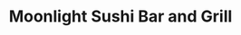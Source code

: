 ---
layout: place
title: "Moonlight Sushi Bar and Grill"
permalink: /connecticut/middletown/moonlight-sushi-bar-and-grill.html
stateAbbr: CT
stateName: Connecticut
cityName: Middletown
seo:
  name: "Moonlight Sushi Bar and Grill"
  type: Restaurant
  links: http://moonlightsushibargrillmiddletown.com/
description: "Moonlight Sushi Bar and Grill serves delicious sushi in Middletown, Connecticut. Try fresh Japanese dishes for a great dining experience. "
place_id: ChIJxTx7vf815okR5m4q-dKEWZs
photos:
  - name: >-
      places/ChIJxTx7vf815okR5m4q-dKEWZs/photos/AeeoHcKQGFmt7u5o-JfmdzG6vnrsgFtbAvIlTZq8Hmp24lnxu6mJnrj4VatjiNjNUdTZakb3-3jGhecBZSrGqIfyx5yvtx3nSgzocZf2PsPN-rg-Kqhhlx8-_gMmzQEFTUsNwqckem4VkP7nwijTlozFAMH2rWmGaP5nye-psRl5gvtU1_jsIm5l6fr3uWmURR26KP_s9V99XOe9Sr1LLEFIoDtiFK9zH1ubs5OfANHfqWHVTC7TmMgpFvm4Bj-Wj1jUnT2ijiRo6gOlH83-u2eH5sCxQOp-uD9XtLOTX8SHkNOeEw44aiZoVHWFO1ta4fZJuvO50iAOK0HmgSnjmvbtpJjem_U9Y555HxUV9p6vLI8wgVSn9c36m-QYDNlydFM3WlXrsyEJdltzNQ1GMZa3FdC-f4UB9zzik_5twRBRE1c
    widthPx: 3024
    heightPx: 4032
    authorAttributions:
      - displayName: Randall Cook
        uri: https://maps.google.com/maps/contrib/117841992484588892610
        photoUri: >-
          https://lh3.googleusercontent.com/a/ACg8ocKE95gToMzhDtdNbOhILgF0xaRqZOtwwB6aaPoFizArG55qZw=s100-p-k-no-mo
    flagContentUri: >-
      https://www.google.com/local/imagery/report/?cb_client=maps_api_places.places_api&image_key=!1e10!2sCIHM0ogKEICAgICx_7yhEw&hl=en-US
    googleMapsUri: >-
      https://www.google.com/maps/place//data=!3m4!1e2!3m2!1sCIHM0ogKEICAgICx_7yhEw!2e10!4m2!3m1!1s0x89e635ffbd7b3cc5:0x9b5984d2f92a6ee6
  - name: >-
      places/ChIJxTx7vf815okR5m4q-dKEWZs/photos/AeeoHcKxLOQ-Vso7dv1F6FurGfByFWtB9ovQnV3q5Vx0JW0dd5bRlJqMoScKehjq2jpsmlhKiuh6zR3PGG_eh-6su_lMDEWBHJzjWdiafddVKCkqwhNlbAs7wtknLKVi0_mBho1cir6ysJPNeNB8XGgEV_qilTCEOUrPIqH0LLGJtN2jLGM2GXBW-EZNnbBUGdux9QD1KrHvLjJkxr1UI9sw9nuz42s6P05tOMSfL0QDXo5vgFW3EOXnpdcDXfid038ylG1apHwuB1Wy9ZlHx_06nGazh9YgGC5cmP5SRZ7H1JRxD_TlrI6F-0IfW4T8r5flldxSm4xc7GzFQ55BuVbvJ0pbe5vpFwBMzQxj-qcU_sBhvUkOoUNOO-Zw5skhoOtLq1MQ29yqxPZFsrMzbvmnryU08BRRX__bn5jgyofdKXlCKg
    widthPx: 3600
    heightPx: 4800
    authorAttributions:
      - displayName: Camilla Cameron
        uri: https://maps.google.com/maps/contrib/100031730784650931706
        photoUri: >-
          https://lh3.googleusercontent.com/a/ACg8ocKr0b31WYrE4IMftwDnnKUN_Yi_1E7whrNJ6CA6GfoAsUMRud4=s100-p-k-no-mo
    flagContentUri: >-
      https://www.google.com/local/imagery/report/?cb_client=maps_api_places.places_api&image_key=!1e10!2sCIHM0ogKEICAgMDg0aT1aA&hl=en-US
    googleMapsUri: >-
      https://www.google.com/maps/place//data=!3m4!1e2!3m2!1sCIHM0ogKEICAgMDg0aT1aA!2e10!4m2!3m1!1s0x89e635ffbd7b3cc5:0x9b5984d2f92a6ee6
  - name: >-
      places/ChIJxTx7vf815okR5m4q-dKEWZs/photos/AeeoHcIAO98n7K2Pyu0B_QToY9vB19luNmLC-On8mkU0Rz_b1VrZlPlaFQqmsECdoQwhYjCZENE4lZtW14b7pxJ2R6FsDsQSMvi40562OErEyXoC3mhF0JRXGlByCVgyFkqeRgu9nwXbosB37eZeIoenj499HPMKJj76WmlLoPVtBTPtFKrsnMz_dHJZzxHBwlFkEt778NFFtIrzs_ZeqoKoCkhY21BHtvy1YTh5KUhgbrMj-3LFNNKWoTfKIj6BXSvEBIUP5DJO9qpMQE03xYLyM9DOOIsMdglbwjohQGlto_FkusokspQZzUNvtQNbYQF8AwqDsgrNDRi_8GGrzvh0xywsgSmnVTYEWtAc6xkIr5AXc8raIqmWB8UlCFHOSsIzmhT6cmLmOA9cSG-woHleCTfZs0qiHZMrXMfyurbdC2O26g
    widthPx: 3024
    heightPx: 4032
    authorAttributions:
      - displayName: Meoppies
        uri: https://maps.google.com/maps/contrib/102880616842388753278
        photoUri: >-
          https://lh3.googleusercontent.com/a-/ALV-UjU2_FwCg-4avZTC2KXY1dxCewKvbCQSata1AiOWH-fs4TKKh5FG=s100-p-k-no-mo
    flagContentUri: >-
      https://www.google.com/local/imagery/report/?cb_client=maps_api_places.places_api&image_key=!1e10!2sCIHM0ogKEICAgIClw72xEg&hl=en-US
    googleMapsUri: >-
      https://www.google.com/maps/place//data=!3m4!1e2!3m2!1sCIHM0ogKEICAgIClw72xEg!2e10!4m2!3m1!1s0x89e635ffbd7b3cc5:0x9b5984d2f92a6ee6
  - name: >-
      places/ChIJxTx7vf815okR5m4q-dKEWZs/photos/AeeoHcJ85b5ufaLPirxDE7NmMP0lspw0LQdnYIED5FEJTNEx11cLCrgIx0HoP6BYlopcaqQc7VrKVHFT8jPnWIvLdsT9ptwZsCErlF2wHgJQ9Lk87pGwGgGxyK5k2Ffh5LoIClPsVJ0jqN8oKJkfAMX_rwk8iwHKmD6Vv3n8VYUwdVZMAclt_SJfGZZdXwawP55_eZuzkkdMWZZS2UedBWd2w6z9JBrkl8kXKdjaNPbYtVbmtkQXTL-sJnr4YVbkRGLOUv4WX_WWfISncL0kupFks0tLh4D6ABJZFdNt2dmfwKS3BbmA2pOtw4k2tyKA4wQaJQxrdXmfoeTR022E9exrluKzDbAiXdJQjPwkQzA363muaOHbtHelbMz7WvD2v2Te1Ull4dWSgzI8WjxHGKgqiCbMpRvjTHpokJ_N9hhL0se41KTl
    widthPx: 4032
    heightPx: 3024
    authorAttributions:
      - displayName: Lindsey S
        uri: https://maps.google.com/maps/contrib/100896754594916571856
        photoUri: >-
          https://lh3.googleusercontent.com/a-/ALV-UjUfnDrptB0LDx8JUx0XvevFohvV6HD-bU2oIboTxQRDypX3oALTQg=s100-p-k-no-mo
    flagContentUri: >-
      https://www.google.com/local/imagery/report/?cb_client=maps_api_places.places_api&image_key=!1e10!2sCIHM0ogKEICAgIDmooCKpgE&hl=en-US
    googleMapsUri: >-
      https://www.google.com/maps/place//data=!3m4!1e2!3m2!1sCIHM0ogKEICAgIDmooCKpgE!2e10!4m2!3m1!1s0x89e635ffbd7b3cc5:0x9b5984d2f92a6ee6
  - name: >-
      places/ChIJxTx7vf815okR5m4q-dKEWZs/photos/AeeoHcLEOUOBc3WxSosLZC-4OsUgL4zVRznhGqpcCrVuyq3OYMLprRvhoYHmdevBM8wCpZORzc-1CeHDDvwU3r7zv3OrGTSz72xrosZ1p12WslkRWl3JdDH0oez6Y1X-mcFupMp5PqR2sHgps9gDhTG2iMtRY5kHQaZ6pLsI9V1u6KsqgGs9fgtbAXzZ-1Ra6qDJbtcN3RLWnYcdI_hnIaibCnIRfU0qHqK8U6roRpA7V4DeL1ceu3XapNRwJ-hZAIFrC3Nq5izyUPRBgepniQluHjuKgYSKf0QlDhg8fuS7qAjC2lUMBWPL8l6_yaGZKnxI414CoiGxLObrbrS3Gmq5vN70w2zFrrgYqokrYPqaSw1ukf68GFeUa-gnRrjWBNblcHHvDgGxFGj8sj9EnB_9U-nkuJZajBxtPW6gJKvBfRfvhuw
    widthPx: 3456
    heightPx: 4277
    authorAttributions:
      - displayName: Elicia Santoro
        uri: https://maps.google.com/maps/contrib/116982423647254842642
        photoUri: >-
          https://lh3.googleusercontent.com/a-/ALV-UjXyKdZiVs8zaBViIqZuIjlktgeCWX3LVayjxVqUwaOgB3kHjxyMqQ=s100-p-k-no-mo
    flagContentUri: >-
      https://www.google.com/local/imagery/report/?cb_client=maps_api_places.places_api&image_key=!1e10!2sCIHM0ogKEICAgIDS-fmD5wE&hl=en-US
    googleMapsUri: >-
      https://www.google.com/maps/place//data=!3m4!1e2!3m2!1sCIHM0ogKEICAgIDS-fmD5wE!2e10!4m2!3m1!1s0x89e635ffbd7b3cc5:0x9b5984d2f92a6ee6
  - name: >-
      places/ChIJxTx7vf815okR5m4q-dKEWZs/photos/AeeoHcJi7JZmfgh-_enSuieby3XVneJKAUJrpUEwL1TS0uJkpkOUg1Kb_jBV2zHmI5yMBMvZvqh-d7hEXP0taTwEgvkrmiz_LPUJYEem3EVL5VtAghDD9-9JD_nMLq31MJhPN839uQJz9t5vAs8jiZAoff2Uf1p3AQtr77nUrc7vwkSdqtNcC915BQxpyektut7e7kHqRgfswJR-8VQ18lm2JIe_X0vM4H0q-LLpCNrFkZad0291qzcWJkQxoD47Z6N4qYS09fnyVOTH-CBQWtVgxT4ah90uq60ZzP2wbZwFoEzx0kUgnG9Ay19Lwhw5zir3rSQCzbe7lnNESqVsalyQ6cLgjN_JBllW49WjobeLbvr1gqJIFeEwsbbcn8t4C4oaBbKhAfHf5qnS2X7aK9bLAImVL-xx5E4eZrknvyito9pibg
    widthPx: 3024
    heightPx: 4032
    authorAttributions:
      - displayName: Benjamin H.
        uri: https://maps.google.com/maps/contrib/114804909387017996773
        photoUri: >-
          https://lh3.googleusercontent.com/a-/ALV-UjVEik85qPMAr2IobLmdGdpmF2g1nGwwGAyZaVt3msS9F_75LeBsHA=s100-p-k-no-mo
    flagContentUri: >-
      https://www.google.com/local/imagery/report/?cb_client=maps_api_places.places_api&image_key=!1e10!2sCIHM0ogKEICAgICs4KinaA&hl=en-US
    googleMapsUri: >-
      https://www.google.com/maps/place//data=!3m4!1e2!3m2!1sCIHM0ogKEICAgICs4KinaA!2e10!4m2!3m1!1s0x89e635ffbd7b3cc5:0x9b5984d2f92a6ee6
  - name: >-
      places/ChIJxTx7vf815okR5m4q-dKEWZs/photos/AeeoHcKOuwBaRUU_yBXkggcoXsuQ0xL9h8m3zHy-jpuFHvKYOVtcC-FKRrCPJ8yKcAF3u0OQk1ftTb1vuuZhWXPLSNHfBgIMdF6g9fZzKUHePcob3-ImOj_ZlDkLJ-or0SxSYO-kSyfCxDzmSfBA7ldAzcFFpf4yFn-0O9d8iY4u5IfXo-R9R1qrTnxat5bvXwcuSHlMTs2C1J4xzHFlYdo85nPV-diICL8m5CZLkIh3vf2oyWCVJyb85EvZ8x5mvk1UmM-tSLYoKHyw_zZNyGmP9tMXQIHmPQP9wTc8DhTlBMA3AKnH5XCi2xkXdtm25r7YkfizhR0DqPJfOk9JEUXsDiAileerpSGcQzqyaqqyYw-rO1P8btm1qFp4LTMXeNhzCjJb-4OeBkhrHcEh-2jcKYLCFnPzGSSTXAudcW7BPy2A0cw
    widthPx: 4032
    heightPx: 3024
    authorAttributions:
      - displayName: Kevin Hastings
        uri: https://maps.google.com/maps/contrib/106947980904479937969
        photoUri: >-
          https://lh3.googleusercontent.com/a-/ALV-UjVfDm0MJPoNz_ktegmkRux0mZbN0f8ktbQvhkZMIaeE1tprDiPOfg=s100-p-k-no-mo
    flagContentUri: >-
      https://www.google.com/local/imagery/report/?cb_client=maps_api_places.places_api&image_key=!1e10!2sCIHM0ogKEICAgIDsxI7OqAE&hl=en-US
    googleMapsUri: >-
      https://www.google.com/maps/place//data=!3m4!1e2!3m2!1sCIHM0ogKEICAgIDsxI7OqAE!2e10!4m2!3m1!1s0x89e635ffbd7b3cc5:0x9b5984d2f92a6ee6
  - name: >-
      places/ChIJxTx7vf815okR5m4q-dKEWZs/photos/AeeoHcIyGkgiSFHoLVIfpl09A7rq_nVsHt_fDoHIv4UzmIBsiubAVy0Z3kIFNqeCQ34uq7bAkXnyqZ8rdjky6R9Vdq7G99F7LAUCDyMUIFju2fOK8dHj0lTLiO8b61FO2fmudNXiHu1qd40qPhcSpIDN_dL3XV4_iSpDkly5P7vJDU8zyB6Mm4_1r4vIpkmlDfaDxe-4Tl2NSOKX0Pakj1bwxM2mDoiSTq_reLkwEPW_p0t2bYhInsLg5BydY9fmIE31-aqOvTab8pPnHHSO75w_ATHeh8bJJW0p7MFPy9XYEbOqJlyPulD2vSvA7XEyHgKBqKnafH0p9ry5XcGZanmbnqIzSsWzXHxFBuzBYCxQ29BsB5qIFJp3Xrnx8k5TkE5nH3su5AonlnCMFx7Z3mQXoMczFuN8dNMAmjRgW9mS1oAk9w
    widthPx: 3000
    heightPx: 4000
    authorAttributions:
      - displayName: Julie Kelly
        uri: https://maps.google.com/maps/contrib/103443981723553700332
        photoUri: >-
          https://lh3.googleusercontent.com/a/ACg8ocIW3-prbKFFKzAkggoApTdGEPUkvfhEXVv1ZE6XDC7fgle_-w=s100-p-k-no-mo
    flagContentUri: >-
      https://www.google.com/local/imagery/report/?cb_client=maps_api_places.places_api&image_key=!1e10!2sCIHM0ogKEICAgIDOvJOfRA&hl=en-US
    googleMapsUri: >-
      https://www.google.com/maps/place//data=!3m4!1e2!3m2!1sCIHM0ogKEICAgIDOvJOfRA!2e10!4m2!3m1!1s0x89e635ffbd7b3cc5:0x9b5984d2f92a6ee6
  - name: >-
      places/ChIJxTx7vf815okR5m4q-dKEWZs/photos/AeeoHcJfc9v7QRFKXKOZIkCjUMGIiShZDQTkX103eUVTbSJyNs6mM_PIm6s8DtfV0F-5-7Utj_14k975a1zYixpi82VqB0GStv-NW34f820BaLMeg5VYMmUI4EhnaPssVK224zA9YfqeWWqwZCePf45HcffooS5RWd3bbuzoI5r2x1rfxehrKNoC_NQawfr8wZ1kH0Sv23sRE-K3cce14FqUPpLHvQ3VE4wH8iLfEOS6HqqmxWu3PuCxIfGT-az1UvxTf12oPhmBxusTzCtdUHyyE2yfNe7Yv3ubMNCbeoKYLicEmU6So3cQCgW0R9CkR8hlDAkY2HX4YDjELj5_FkIXj0hajyhnQRhPhJ8-LD7h4ggONpxVuX7F7foH0cKUsGfyGByPXJKdjsXh5dXo9J0f0kXupjCa7z2axr-Vc3z1gxaJAg
    widthPx: 4000
    heightPx: 3000
    authorAttributions:
      - displayName: Michael Wilson
        uri: https://maps.google.com/maps/contrib/106277297609338032273
        photoUri: >-
          https://lh3.googleusercontent.com/a/ACg8ocIzkZc-L0ntj3EzTWZc4704frg92kc_2uTHIe8XtNAI_260xw=s100-p-k-no-mo
    flagContentUri: >-
      https://www.google.com/local/imagery/report/?cb_client=maps_api_places.places_api&image_key=!1e10!2sCIHM0ogKEICAgID2loLYWQ&hl=en-US
    googleMapsUri: >-
      https://www.google.com/maps/place//data=!3m4!1e2!3m2!1sCIHM0ogKEICAgID2loLYWQ!2e10!4m2!3m1!1s0x89e635ffbd7b3cc5:0x9b5984d2f92a6ee6
  - name: >-
      places/ChIJxTx7vf815okR5m4q-dKEWZs/photos/AeeoHcJ8oiYqJZf6wMC2rmw-B21nMh_-c8kn6zSag-wqz7n6KCtG689cCN6dtqg9P05V5mNEZND3Y-Xil6ZDO9WsenidmZpbKcLthFabLl5u6K6mZ4-0A0xNlo9CMq74Bcf32C1_AExwleKY636Ak5zjOEedVfSBcOOSmsFfUjOpIDlRGYFlrnT7bL2_b4AR5Jidgu2n7yX8GO9_TKrRf8q8e6r9LzFQM8yI7DiGvkskpHsU6bFUSYxhsMkzVGuS-qUCzmMVsVKJWhea5UJrfNICwtvtp49F7yBDysnwjhkbsski-iVZf3w6IVlYUq6WWzKbeP1CtrLK60WNugz_JVDbGrazSUuOKbsmPURbeUPTV3DG2Wx98Rep5nSrSWipDqjrI9H5jH7ZSmaYkAPAJVwPQh0L_VKXlSt3b22os5QOdEg
    widthPx: 1061
    heightPx: 1414
    authorAttributions:
      - displayName: Clark
        uri: https://maps.google.com/maps/contrib/103805382970802178659
        photoUri: >-
          https://lh3.googleusercontent.com/a/ACg8ocL3ax6-GCH8rtQk1opIUz-nUL6nOQl2-np7xHeoQLusJVla2Q=s100-p-k-no-mo
    flagContentUri: >-
      https://www.google.com/local/imagery/report/?cb_client=maps_api_places.places_api&image_key=!1e10!2sCIHM0ogKEICAgICu973hUw&hl=en-US
    googleMapsUri: >-
      https://www.google.com/maps/place//data=!3m4!1e2!3m2!1sCIHM0ogKEICAgICu973hUw!2e10!4m2!3m1!1s0x89e635ffbd7b3cc5:0x9b5984d2f92a6ee6
address: 130 Main St, Middletown, CT 06457, USA
street: 130 Main St
city: Middletown
state: CT
zip: '06457'
country: USA
neighborhood: null
latitude: '41.558513'
longitude: '-72.648094'
accessibility_options:
  wheelchairAccessibleParking: true
  wheelchairAccessibleEntrance: true
  wheelchairAccessibleRestroom: true
  wheelchairAccessibleSeating: true
business_status: OPERATIONAL
name: Moonlight Sushi Bar and Grill
google_maps_links:
  directionsUri: >-
    https://www.google.com/maps/dir//''/data=!4m7!4m6!1m1!4e2!1m2!1m1!1s0x89e635ffbd7b3cc5:0x9b5984d2f92a6ee6!3e0
  placeUri: https://maps.google.com/?cid=11194124390464384742
  writeAReviewUri: >-
    https://www.google.com/maps/place//data=!4m3!3m2!1s0x89e635ffbd7b3cc5:0x9b5984d2f92a6ee6!12e1
  reviewsUri: >-
    https://www.google.com/maps/place//data=!4m4!3m3!1s0x89e635ffbd7b3cc5:0x9b5984d2f92a6ee6!9m1!1b1
  photosUri: >-
    https://www.google.com/maps/place//data=!4m3!3m2!1s0x89e635ffbd7b3cc5:0x9b5984d2f92a6ee6!10e5
primary_type: Sushi Restaurant
opening_hours:
  regular: null
  current: null
secondary_opening_hours:
  regular:
    weekdayDescriptions: null
    type: null
  current:
    weekdayDescriptions: null
    type: null
phone: (860) 788-6253
price_level: null
price_range: $20 &ndash; $30
rating: '4.3'
rating_count: 277
website: http://moonlightsushibargrillmiddletown.com/
reviews: null
parking_options: null
payment_options: null
allow_dogs: null
curbside_pickup: null
delivery: null
dine_in: null
good_for_children: null
good_for_groups: null
good_for_sports: null
live_music: null
menu_for_children: null
outdoor_seating: null
reservable: null
restroom: null
serves_beer: null
serves_breakfast: null
serves_brunch: null
serves_cocktails: null
serves_coffee: null
serves_dinner: null
serves_dessert: null
serves_lunch: null
serves_vegetarian_food: null
serves_wine: null
takeout: null
summary: null

---